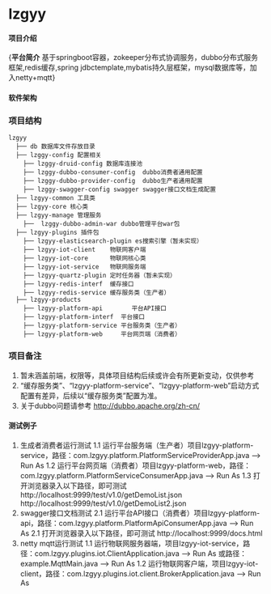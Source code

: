 # lzgyy

#### 项目介绍
{**平台简介**
基于springboot容器，zokeeper分布式协调服务，dubbo分布式服务框架,redis缓存,spring jdbctemplate,mybatis持久层框架，mysql数据库等，加入netty+mqtt}

#### 软件架构

### 项目结构
```
lzgyy  
  ├── db 数据库文件存放目录  
  ├── lzggy-config 配置相关  
	├── lzggy-druid-config 数据库连接池  
	├── lzggy-dubbo-consumer-config  dubbo消费者通用配置  
	├── lzggy-dubbo-provider-config  dubbo生产者通用配置  
	├── lzggy-swagger-config swagger swagger接口文档生成配置  
  ├── lzgyy-common 工具类  
  ├── lzgyy-core 核心类  
  ├── lzgyy-manage 管理服务  
	├──  lzggy-dubbo-admin-war dubbo管理平台war包  
  ├── lzgyy-plugins 插件包  
  	├── lzgyy-elasticsearch-plugin es搜索引擎（暂未实现）  
  	├── lzgyy-iot-client	物联网客户端  
  	├── lzgyy-iot-core   	物联网核心类  
  	├── lzgyy-iot-service	物联网服务端  
  	├── lzgyy-quartz-plugin 定时任务器（暂未实现）  
	├── lzgyy-redis-interf	缓存接口  
	├── lzgyy-redis-service 缓存服务类（生产者）  
  ├── lzgyy-products  
	├── lzgyy-platform-api 	      平台API接口  
	├── lzgyy-platform-interf  平台接口  
	├── lzgyy-platform-service 平台服务类（生产者）  
	├── lzgyy-platform-web     平台网页端（消费者）  
```
### 项目备注

1. 暂未涵盖前端，权限等，具体项目结构后续或许会有所更新变动，仅供参考
2. “缓存服务类”、“lzgyy-platform-service”、“lzgyy-platform-web”启动方式配置有差异，后续以“缓存服务类”配置为准。
3. 关于dubbo问题请参考 http://dubbo.apache.org/zh-cn/

#### 测试例子

1. 生成者消费者运行测试
   1.1 运行平台服务端（生产者）项目lzgyy-platform-service，路径：com.lzgyy.platform.PlatformServiceProviderApp.java --> Run As
   1.2 运行平台网页端（消费者）项目lzgyy-platform-web，路径：com.lzgyy.platform.PlatformServiceConsumerApp.java --> Run As
   1.3 打开浏览器录入以下路径，即可测试
   	   http://localhost:9999/test/v1.0/getDemoList.json
   	   http://localhost:9999/test/v1.0/getDemoList2.json
2. swagger接口文档测试
   2.1 运行平台API接口（消费者）项目lzgyy-platform-api，路径：com.lzgyy.platform.PlatformApiConsumerApp.java --> Run As
   2.1 打开浏览器录入以下路径，即可测试
  	   http://localhost:9999/docs.html
3. netty mqtt运行测试
	1.1 运行物联网服务器端，项目lzgyy-iot-service，路径：com.lzgyy.plugins.iot.ClientApplication.java --> Run As
		或路径：example.MqttMain.java --> Run As
	1.2 运行物联网客户端，项目lzgyy-iot-client，路径：com.lzgyy.plugins.iot.client.BrokerApplication.java --> Run As
